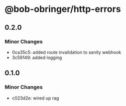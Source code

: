 # @bob-obringer/http-errors

## 0.2.0

### Minor Changes

- 0ca35c5: added route invalidation to sanity webhook
- 3c59149: added logging

## 0.1.0

### Minor Changes

- c023d2e: wired up rag
